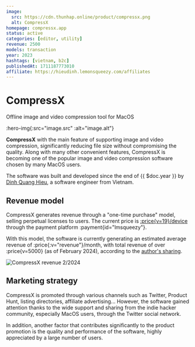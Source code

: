 ```yaml
---
image:
  src: https://cdn.thunhap.online/product/compressx.png
  alt: CompressX
homepage: compressx.app
status: active
categories: [editor, utility]
revenue: 2500
models: transaction
year: 2023
hashtags: [vietnam, b2c]
publishedAt: 1711187773010
affiliate: https://hieudinh.lemonsqueezy.com/affiliates
---
```


# CompressX

Offline image and video compression tool for MacOS

:hero-img{:src="image.src" :alt="image.alt"}

__CompressX__ with the main feature of supporting image and video compression, significantly reducing file size without compromising the quality. Along with many other convenient features, CompressX is becoming one of the popular image and video compression software chosen by many MacOS users.

The software was built and developed since the end of {{ $doc.year }} by [Dinh Quang Hieu](https://twitter.com/hieudinh_), a software engineer from Vietnam.

## Revenue model

CompressX generates revenue through a "one-time purchase" model, selling perpetual licenses to users. The current price is [:price{v=19}/device](https://compressx.app/pricing) through the payment platform :payment{id="lmsqueezy"}.

With this model, the software is currently generating an estimated average revenue of :price{:v="revenue"}/month, with total revenue of over :price{v=5000} (as of February 2024), according to the [author's sharing](https://news.hieudinh.com/p/february-2024).

![CompressX revenue 2/2024](https://substackcdn.com/image/fetch/w_1456,c_limit,f_webp,q_auto:good,fl_progressive:steep/https%3A%2F%2Fsubstack-post-media.s3.amazonaws.com%2Fpublic%2Fimages%2F1e57b6b6-c5b0-4715-ba6f-2629e9038bbf_2002x1354.png)

## Marketing strategy

CompressX is promoted through various channels such as Twitter, Product Hunt, listing directories, affiliate advertising... However, the software gained attention thanks to the wide support and sharing from the indie hacker community, especially MacOS users, through the Twitter social network.

In addition, another factor that contributes significantly to the product promotion is the quality and performance of the software, highly appreciated by a large number of users.
